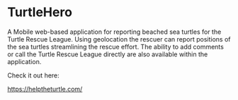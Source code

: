 # TurtleHero

A Mobile web-based application for reporting beached sea turtles for the Turtle Rescue League.  Using geolocation the rescuer can report positions of the sea turtles streamlining the rescue effort.  The ability to add comments or call the Turtle Rescue League directly are also available within the application.

Check it out here:

https://helptheturtle.com/
